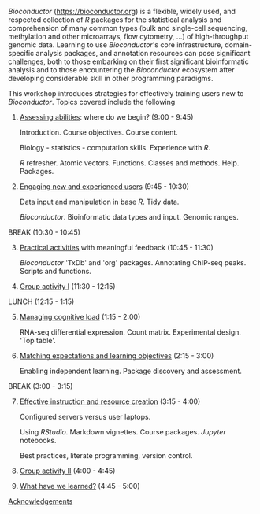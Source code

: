 _Bioconductor_ (https://bioconductor.org) is a flexible, widely used, and respected collection of _R_ packages for the statistical analysis and comprehension of many common types (bulk and single-cell sequencing, methylation and other microarrays, flow cytometry, ...) of high-throughput genomic data. Learning to use _Bioconductor_'s core infrastructure, domain-specific analysis packages, and annotation resources can pose significant challenges, both to those embarking on their first significant bioinformatic analysis and to those encountering the _Bioconductor_ ecosystem after developing considerable skill in other programming paradigms.

This workshop introduces strategies for effectively training users new to _Bioconductor_. Topics covered include the following

1. [Assessing abilities][1]: where do we begin? (9:00 - 9:45)

    Introduction. Course objectives. Course content.

    Biology - statistics - computation skills. Experience with _R_.
    
    _R_ refresher. Atomic vectors. Functions. Classes and
    methods. Help. Packages.

2. [Engaging new and experienced users][2] (9:45 - 10:30)

    Data input and manipulation in base _R_. Tidy data.
    
    _Bioconductor_. Bioinformatic data types and input. Genomic ranges.

BREAK (10:30 - 10:45)

3. [Practical activities][3] with meaningful feedback (10:45 - 11:30)

    _Bioconductor_ 'TxDb' and 'org' packages. Annotating ChIP-seq
    peaks. Scripts and functions.

4. [Group activity I][4] (11:30 - 12:15)

LUNCH (12:15 - 1:15)

5. [Managing cognitive load][5] (1:15 - 2:00)

    RNA-seq differential expression. Count matrix. Experimental
    design. 'Top table'.
    
6. [Matching expectations and learning objectives][6] (2:15 - 3:00)

    Enabling independent learning. Package discovery and assessment.

BREAK (3:00 - 3:15)

7. [Effective instruction and resource creation][7] (3:15 - 4:00)

    Configured servers versus user laptops.

    Using _RStudio_. Markdown vignettes. Course packages. _Jupyter_
    notebooks.
    
    Best practices, literate programming, version control.
    
8. [Group activity II][8] (4:00 - 4:45)

9. [What have we learned?][9] (4:45 - 5:00)

[Acknowledgements][10]

[1]: ./A01-Assessing-Abilities.Rmd
[2]: ./A02-Engaging-Users.Rmd
[3]: ./A03-Practical-Activities.Rmd
[4]: ./A04-Group-Activity-I.Rmd
[5]: ./A05-Cognitive-Load.Rmd
[6]: ./A06-Expectations-and-Objectives.Rmd
[7]: ./A07-Effective-Instruction.Rmd
[8]: ./A08-Group-Activity-II.Rmd
[9]: ./A09-Lessons-Learned.Rmd
[10]: ./Acknowledgements.Rmd
